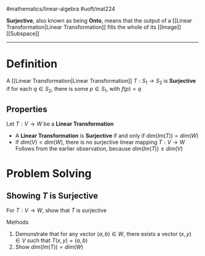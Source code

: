 #mathematics/linear-algebra 
#uoft/mat224 

**Surjective**, also known as being **Onto**, means that the output of a [[Linear Transformation|Linear Transformation]] fills the whole of its  [[Image]]  [[Subspace]] 

---
# Definition
A [[Linear Transformation|Linear Transformation]] $T: S_{1}\rightarrow S_{2}$ is **Surjective** if for each $q\in S_{2}$, there is some $p\in S_{1}$, with $f(p)=q$

## Properties
Let $T: V \rightarrow W$ be a **Linear Transformation**

- A **Linear Transformation** is **Surjective** if and only if $dim(Im(T))=dim(W)$
- If $dim(V) < dim(W)$, there is no surjective linear mapping $T:V\rightarrow W$ 
	Follows from the earlier observation, because $dim(Im(T))\leq dim(V)$ 

# Problem Solving
## Showing $T$ is Surjective

For $T:V\rightarrow  W$, show that $T$ is surjective

Methods
1. Demonstrate that for any vector $(a,b)\in W$, there exists a vector $(x,y)\in V$ such that $T(x,y)=(a,b)$
2. Show $dim(Im(T))=dim(W)$
